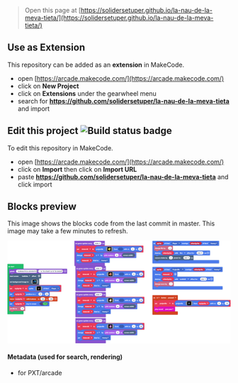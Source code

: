  


> Open this page at [https://solidersetuper.github.io/la-nau-de-la-meva-tieta/](https://solidersetuper.github.io/la-nau-de-la-meva-tieta/)

## Use as Extension

This repository can be added as an **extension** in MakeCode.

* open [https://arcade.makecode.com/](https://arcade.makecode.com/)
* click on **New Project**
* click on **Extensions** under the gearwheel menu
* search for **https://github.com/solidersetuper/la-nau-de-la-meva-tieta** and import

## Edit this project ![Build status badge](https://github.com/solidersetuper/la-nau-de-la-meva-tieta/workflows/MakeCode/badge.svg)

To edit this repository in MakeCode.

* open [https://arcade.makecode.com/](https://arcade.makecode.com/)
* click on **Import** then click on **Import URL**
* paste **https://github.com/solidersetuper/la-nau-de-la-meva-tieta** and click import

## Blocks preview

This image shows the blocks code from the last commit in master.
This image may take a few minutes to refresh.

![A rendered view of the blocks](https://github.com/solidersetuper/la-nau-de-la-meva-tieta/raw/master/.github/makecode/blocks.png)

#### Metadata (used for search, rendering)

* for PXT/arcade
<script src="https://makecode.com/gh-pages-embed.js"></script><script>makeCodeRender("{{ site.makecode.home_url }}", "{{ site.github.owner_name }}/{{ site.github.repository_name }}");</script>
